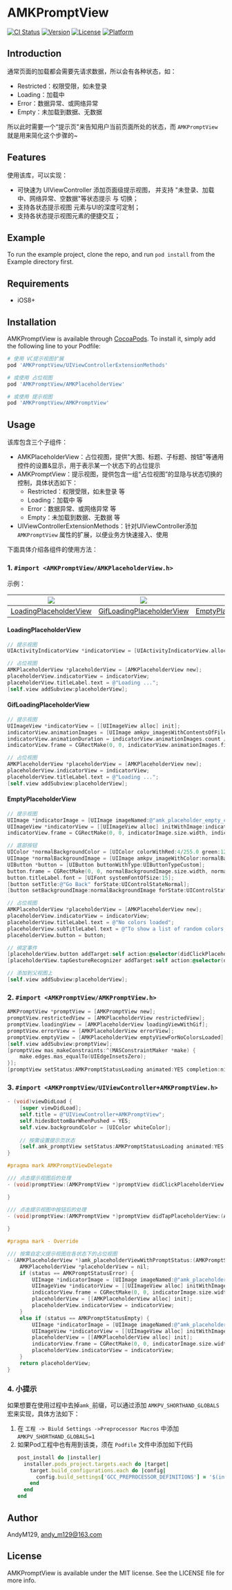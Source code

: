 # AMKPromptView

[![CI Status](https://img.shields.io/travis/AndyM129/AMKPromptView.svg?style=flat)](https://travis-ci.org/AndyM129/AMKPromptView)
[![Version](https://img.shields.io/cocoapods/v/AMKPromptView.svg?style=flat)](https://cocoapods.org/pods/AMKPromptView)
[![License](https://img.shields.io/cocoapods/l/AMKPromptView.svg?style=flat)](https://cocoapods.org/pods/AMKPromptView)
[![Platform](https://img.shields.io/cocoapods/p/AMKPromptView.svg?style=flat)](https://cocoapods.org/pods/AMKPromptView)

## Introduction

通常页面的加载都会需要先请求数据，所以会有各种状态，如：

- Restricted：权限受限，如未登录
- Loading：加载中
- Error：数据异常、或网络异常
- Empty：未加载到数据、无数据

所以此时需要一个“提示页"来告知用户当前页面所处的状态，而 `AMKPromptView` 就是用来简化这个步骤的~

## Features

使用该库，可以实现：

- 可快速为 UIViewController 添加页面级提示视图，
  并支持 "未登录、加载中、网络异常、空数据"等状态提示 与 切换；
- 支持各状态提示视图 元素与UI的深度可定制；
- 支持各状态提示视图元素的便捷交互；

## Example

To run the example project, clone the repo, and run `pod install` from the Example directory first.

## Requirements

- iOS8+

## Installation

AMKPromptView is available through [CocoaPods](https://cocoapods.org). To install
it, simply add the following line to your Podfile:

```ruby
# 使用 VC提示视图扩展
pod 'AMKPromptView/UIViewControllerExtensionMethods' 

# 或使用 占位视图
pod 'AMKPromptView/AMKPlaceholderView' 

# 或使用 提示视图
pod 'AMKPromptView/AMKPromptView' 
```

## Usage

该库包含三个子组件：

- AMKPlaceholderView：占位视图，提供"大图、标题、子标题、按钮"等通用控件的设置&显示，用于表示某一个状态下的占位提示
- AMKPromptView：提示视图，提供包含一组“占位视图”的显隐与状态切换的控制，具体状态如下：
  - Restricted：权限受限，如未登录 等 
  - Loading：加载中 等
  - Error：数据异常、或网络异常 等
  - Empty：未加载到数据、无数据 等
- UIViewControllerExtensionMethods：针对UIViewController添加 `AMKPromptView` 属性的扩展，以便业务方快速接入、使用

下面具体介绍各组件的使用方法：

### 1. `#import <AMKPromptView/AMKPlaceholderView.h>`

示例：

|   ![](https://raw.githubusercontent.com/AndyM129/ImageHosting/master/images/20190704194109.png)   |   ![](https://raw.githubusercontent.com/AndyM129/ImageHosting/master/images/20190704194353.png)   |   ![](https://raw.githubusercontent.com/AndyM129/ImageHosting/master/images/20190704193616.png)   |
| ---- | ---- | ---- |
|   <a href="#loadingplaceholderview">LoadingPlaceholderView</a>  |   <a href="#GifLoadingPlaceholderView">GifLoadingPlaceholderView</a>   |   <a href="#EmptyPlaceholderView">EmptyPlaceholderView</a>   |

#### LoadingPlaceholderView


```objective-c
// 提示视图
UIActivityIndicatorView *indicatorView = [UIActivityIndicatorView.alloc initWithActivityIndicatorStyle:UIActivityIndicatorViewStyleGray];

// 占位视图
AMKPlaceholderView *placeholderView = [AMKPlaceholderView new];
placeholderView.indicatorView = indicatorView;
placeholderView.titleLabel.text = @"Loading ...";
[self.view addSubview:placeholderView];
```

#### GifLoadingPlaceholderView

```objective-c
// 提示视图
UIImageView *indicatorView = [[UIImageView alloc] init];
indicatorView.animationImages = [UIImage amkpv_imagesWithContentsOfFile:[NSBundle.mainBundle pathForResource:@"amk_placeholder_loading" ofType:@"gif"]];
indicatorView.animationDuration = indicatorView.animationImages.count / 10.0;
indicatorView.frame = CGRectMake(0, 0, indicatorView.animationImages.firstObject.size.width, indicatorView.animationImages.firstObject.size.height);

// 占位视图
AMKPlaceholderView *placeholderView = [AMKPlaceholderView new];
placeholderView.indicatorView = indicatorView;
placeholderView.titleLabel.text = @"Loading ...";
[self.view addSubview:placeholderView];
```

#### EmptyPlaceholderView

```objective-c
// 提示视图
UIImage *indicatorImage = [UIImage imageNamed:@"amk_placeholder_empty_colors"];
UIImageView *indicatorView = [[UIImageView alloc] initWithImage:indicatorImage];
indicatorView.frame = CGRectMake(0, 0, indicatorImage.size.width, indicatorImage.size.height);

// 底部按钮
UIColor *normalBackgroundColor = [UIColor colorWithRed:4/255.0 green:125/255.0 blue:254/255.0 alpha:1/1.0];
UIImage *normalBackgroundImage = [UIImage amkpv_imageWithColor:normalBackgroundColor size:CGSizeMake(150, 38) cornerRadius:4];
UIButton *button = [UIButton buttonWithType:UIButtonTypeCustom];
button.frame = CGRectMake(0, 0, normalBackgroundImage.size.width, normalBackgroundImage.size.height);
button.titleLabel.font = [UIFont systemFontOfSize:15];
[button setTitle:@"Go Back" forState:UIControlStateNormal];
[button setBackgroundImage:normalBackgroundImage forState:UIControlStateNormal];

// 占位视图
AMKPlaceholderView *placeholderView = [AMKPlaceholderView new];
placeholderView.indicatorView = indicatorView;
placeholderView.titleLabel.text = @"No colors loaded";
placeholderView.subTitleLabel.text = @"To show a list of random colors, tap on the refresh icon in the right top corner.\n\nTo clean the list, tap on the trash icon.";
placeholderView.button = button;

// 绑定事件
[placeholderView.button addTarget:self action:@selector(didClickPlaceholderViewButton:) forControlEvents:UIControlEventTouchUpInside];
[placeholderView.tapGestureRecognizer addTarget:self action:@selector(didTapPlaceholderView:)];

// 添加到父视图上
[self.view addSubview:placeholderView];
```

### 2. `#import <AMKPromptView/AMKPromptView.h>`

```objective-c
AMKPromptView *promptView = [AMKPromptView new];
promptView.restrictedView = [AMKPlaceholderView restrictedView];
promptView.loadingView = [AMKPlaceholderView loadingViewWithGif];
promptView.errorView = [AMKPlaceholderView errorView];
promptView.emptyView = [AMKPlaceholderView emptyViewForNoColorsLoaded];
[self.view addSubview:promptView];
[promptView mas_makeConstraints:^(MASConstraintMaker *make) {
    make.edges.mas_equalTo(UIEdgeInsetsZero);
}];
[promptView setStatus:AMKPromptStatusLoading animated:YES completion:nil];
```

### 3. `#import <AMKPromptView/UIViewController+AMKPromptView.h>`

```objective-c
- (void)viewDidLoad {
    [super viewDidLoad];
    self.title = @"UIViewController+AMKPromptView";
    self.hidesBottomBarWhenPushed = YES;
    self.view.backgroundColor = [UIColor whiteColor];
    
    // 按需设置提示页状态
    [self.amk_promptView setStatus:AMKPromptStatusLoading animated:YES completion:nil];
}

#pragma mark AMKPromptViewDelegate

/// 点击提示视图后的处理
- (void)promptView:(AMKPromptView *)promptView didClickPlaceholderView:(AMKPlaceholderView * _Nullable)placeholderView inStatus:(AMKPromptStatus)status {

}

/// 点击提示视图中按钮后的处理
- (void)promptView:(AMKPromptView *)promptView didTapPlaceholderView:(AMKPlaceholderView *)placeholderView inStatus:(AMKPromptStatus)status {
    
}

#pragma mark - Override

/// 按需自定义提示视图在各状态下的占位视图
- (AMKPlaceholderView *)amk_placeholderViewWithPromptStatus:(AMKPromptStatus)status {
    AMKPlaceholderView *placeholderView = nil;
    if (status == AMKPromptStatusError) {
        UIImage *indicatorImage = [UIImage imageNamed:@"amk_placeholder_error_network"];
        UIImageView *indicatorView = [[UIImageView alloc] initWithImage:indicatorImage];
        indicatorView.frame = CGRectMake(0, 0, indicatorImage.size.width, indicatorImage.size.height);
        placeholderView = [[AMKPlaceholderView alloc] init];
        placeholderView.indicatorView = indicatorView;
    }
    else if (status == AMKPromptStatusEmpty) {
        UIImage *indicatorImage = [UIImage imageNamed:@"amk_placeholder_empty_books"];
        UIImageView *indicatorView = [[UIImageView alloc] initWithImage:indicatorImage];
        placeholderView = [[AMKPlaceholderView alloc] init];
        indicatorView.frame = CGRectMake(0, 0, indicatorImage.size.width, indicatorImage.size.height);
        placeholderView.indicatorView = indicatorView;
    }
    return placeholderView;
}
```

### 4. 小提示

如果想要在使用过程中去掉`amk_`前缀，可以通过添加 `AMKPV_SHORTHAND_GLOBALS` 宏来实现，具体方法如下：

1. 在 `工程 -> Biuld Settings ->Preprocessor Macros` 中添加 `AMKPV_SHORTHAND_GLOBALS=1`
2. 如果Pod工程中也有用到该类，须在 `Podfile` 文件中添加如下代码
	```ruby
	post_install do |installer|
	  installer.pods_project.targets.each do |target|
	    target.build_configurations.each do |config|
	      config.build_settings['GCC_PREPROCESSOR_DEFINITIONS'] = '$(inherited) COCOAPODS=1 AMKPV_SHORTHAND_GLOBALS=1'
	    end
	  end
	end
	```

## Author

AndyM129, andy_m129@163.com

## License

AMKPromptView is available under the MIT license. See the LICENSE file for more info.
